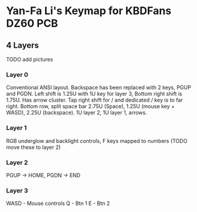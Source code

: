 # Yan-Fa Li's Keymap for KBDFans DZ60 PCB

## 4 Layers

TODO add pictures

### Layer 0

Conventional ANSI layout. Backspace has been replaced with 2 keys, PGUP and PGDN.
Left shift is 1.25U with 1U key for layer 3, Bottom right shift is 1.75U. Has arrow cluster. Tap right shift for / and dedicated
/ key is to far right.
Bottom row, split space bar 2.75U (Space), 1.25U (mouse key + WASD), 2.25U (backspace). 1U layer 2, 1U layer 1, arrows.

### Layer 1

RGB underglow and backlight controls, F keys mapped to numbers (TODO move these to layer 2)

### Layer 2

PGUP -> HOME, PGDN -> END

### Layer 3

WASD - Mouse controls
Q - Btn 1
E - Btn 2

